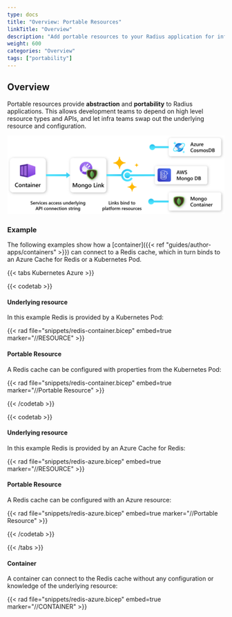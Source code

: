 ```yaml
---
type: docs
title: "Overview: Portable Resources"
linkTitle: "Overview"
description: "Add portable resources to your Radius application for infrastructure portability"
weight: 600
categories: "Overview"
tags: ["portability"]
---
```


## Overview

Portable resources provide **abstraction** and **portability** to Radius applications. This allows development teams to depend on high level resource types and APIs, and let infra teams swap out the underlying resource and configuration.

<img src="links.png" alt="Diagram of a resource connecting from a container to either an Azure Redis Cache or a Kubernetes Deployment" width=700px />

### Example

The following examples show how a [container]({{< ref "guides/author-apps/containers" >}}) can connect to a Redis cache, which in turn binds to an Azure Cache for Redis or a Kubernetes Pod.

{{< tabs Kubernetes Azure >}}

{{< codetab >}}
<h4>Underlying resource</h4>

In this example Redis is provided by a Kubernetes Pod:

{{< rad file="snippets/redis-container.bicep" embed=true marker="//RESOURCE" >}}

<h4>Portable Resource</h4>

A Redis cache can be configured with properties from the Kubernetes Pod:

{{< rad file="snippets/redis-container.bicep" embed=true marker="//Portable Resource" >}}

{{< /codetab >}}

{{< codetab >}}
<h4>Underlying resource</h4>

In this example Redis is provided by an Azure Cache for Redis:

{{< rad file="snippets/redis-azure.bicep" embed=true marker="//RESOURCE" >}}

<h4>Portable Resource</h4>

A Redis cache can be configured with an Azure resource:

{{< rad file="snippets/redis-azure.bicep" embed=true marker="//Portable Resource" >}}

{{< /codetab >}}

{{< /tabs >}}

<h4>Container</h4>

A container can connect to the Redis cache without any configuration or knowledge of the underlying resource:

{{< rad file="snippets/redis-azure.bicep" embed=true marker="//CONTAINER" >}}